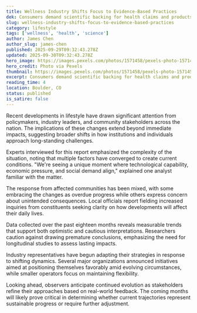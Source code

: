```yaml
---
title: Wellness Industry Shifts Focus to Evidence-Based Practices
dek: Consumers demand scientific backing for health claims and products
slug: wellness-industry-shifts-focus-to-evidence-based-practices
category: lifestyle
tags: ['wellness', 'health', 'science']
author: James Chen
author_slug: james-chen
published: 2025-09-29T09:32:43.278Z
updated: 2025-09-30T09:32:43.278Z
hero_image: https://images.pexels.com/photos/1571458/pexels-photo-1571458.jpeg?auto=compress&cs=tinysrgb&w=1200
hero_credit: Photo via Pexels
thumbnail: https://images.pexels.com/photos/1571458/pexels-photo-1571458.jpeg?auto=compress&cs=tinysrgb&w=400
excerpt: Consumers demand scientific backing for health claims and products
reading_time: 4
location: Boulder, CO
status: published
is_satire: false
---
```


Recent developments in lifestyle have drawn significant attention from policymakers, industry leaders, and community stakeholders across the nation. The implications of these changes extend beyond immediate impacts, suggesting broader shifts in how institutions and individuals approach long-standing challenges.

Experts interviewed for this report emphasized the complexity of the situation, noting that multiple factors have converged to create current conditions. "We're seeing a unique moment where technological capability, economic pressure, and social demand align," explained one analyst familiar with the matter.

The response from affected communities has been mixed, with some embracing the changes as overdue progress while others express concern about unintended consequences. Local officials report fielding increased inquiries from constituents seeking clarity on how developments will affect their daily lives.

Data collected over the past eighteen months reveals measurable trends that support both optimistic and cautious interpretations. Researchers caution against drawing premature conclusions, emphasizing the need for longitudinal studies to assess lasting impacts.

Industry representatives have begun adapting their strategies in response to shifting dynamics. Several major organizations announced initiatives aimed at positioning themselves favorably amid evolving circumstances, while smaller operators focus on maintaining flexibility.

Looking ahead, observers anticipate continued evolution as stakeholders refine their approaches based on real-world feedback. The coming months will likely prove critical in determining whether current trajectories represent sustainable progress or require further adjustment.